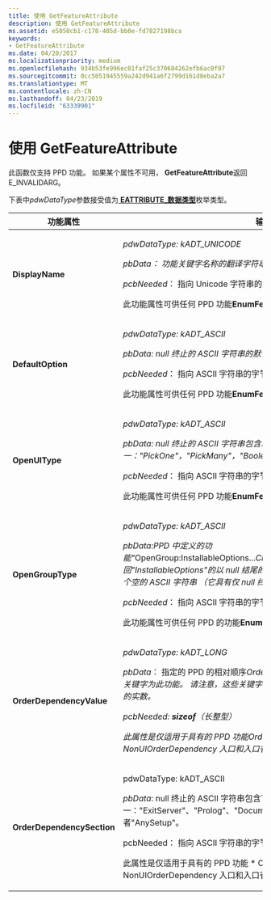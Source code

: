 ```yaml
---
title: 使用 GetFeatureAttribute
description: 使用 GetFeatureAttribute
ms.assetid: e5050cb1-c178-405d-bb0e-fd7827198bca
keywords:
- GetFeatureAttribute
ms.date: 04/20/2017
ms.localizationpriority: medium
ms.openlocfilehash: 934b53fe996ec01faf25c370684262efb6ac0f07
ms.sourcegitcommit: 0cc5051945559a242d941a6f2799d161d8eba2a7
ms.translationtype: MT
ms.contentlocale: zh-CN
ms.lasthandoff: 04/23/2019
ms.locfileid: "63339901"
---
```

# <a name="using-getfeatureattribute"></a>使用 GetFeatureAttribute





此函数仅支持 PPD 功能。 如果某个属性不可用， **GetFeatureAttribute**返回 E\_INVALIDARG。

下表中*pdwDataType*参数接受值为[ **EATTRIBUTE\_数据类型**](https://msdn.microsoft.com/library/windows/hardware/ff548692)枚举类型。

<table>
<colgroup>
<col width="50%" />
<col width="50%" />
</colgroup>
<thead>
<tr class="header">
<th>功能属性</th>
<th>输出参数</th>
</tr>
</thead>
<tbody>
<tr class="odd">
<td><p><strong>DisplayName</strong></p></td>
<td><p><em><em>pdwDataType</em>: kADT_UNICODE</p>
<p><em>pbData</em>： 功能关键字名称的翻译字符串的 null 终止的 Unicode 字符串</p>
<p>pcbNeeded</em>： 指向 Unicode 字符串的字节数<em>pbData</em> （包括 null 终止符）</p>
<p>此功能属性可供任何 PPD 功能<strong>EnumFeatures</strong>可以返回。</p></td>
</tr>
<tr class="even">
<td><p><strong>DefaultOption</strong></p></td>
<td><p><em><em>pdwDataType</em>: kADT_ASCII</p>
<p><em>pbData</em>: null 终止的 ASCII 字符串的默认选项关键字名称</p>
<p>pcbNeeded</em>： 指向 ASCII 字符串的字节数<em>pbData</em> （包括 null 终止符）</p>
<p>此功能属性可供任何 PPD 功能<strong>EnumFeatures</strong>可以返回。</p></td>
</tr>
<tr class="odd">
<td><p><strong>OpenUIType</strong></p></td>
<td><p><em><em>pdwDataType</em>: kADT_ASCII</p>
<p><em>pbData</em>: null 终止的 ASCII 字符串包含以下类型之一："PickOne"，"PickMany"，"Boolean"。</p>
<p>pcbNeeded</em>： 指向 ASCII 字符串的字节数<em>pbData</em> （包括 null 终止符）</p>
<p>此功能属性可供任何 PPD 功能<strong>EnumFeatures</strong>可以返回。</p></td>
</tr>
<tr class="even">
<td><p><strong>OpenGroupType</strong></p></td>
<td><p><em><em>pdwDataType</em>: kADT_ASCII</p>
<p><em>pbData</em>:PPD 中定义的功能"</em>OpenGroup:InstallableOptions...<em>CloseGroup:InstallableOptions"对，将返回"InstallableOptions"的以 null 结尾的 ASCII 字符串。 对于其他功能，将返回一个空的 ASCII 字符串 （它具有仅 null 终止符）。</p>
<p>pcbNeeded</em>： 指向 ASCII 字符串的字节数<em>pbData</em> （包括 null 终止符）</p>
<p>此功能属性可供任何 PPD 的功能<strong>EnumFeatures</strong>可以返回。</p></td>
</tr>
<tr class="odd">
<td><p><strong>OrderDependencyValue</strong></p></td>
<td><p><em>pdwDataType: kADT_LONG</p>
<p>pbData</em>： 指定的 PPD 的相对顺序<em>OrderDependency 或<em>NonUIOrderDependency 关键字为此功能。 请注意，这些关键字的第一个参数转换为 long 类型的值，并返回的实数。</p>
<p>pcbNeeded</em>: <strong>sizeof</strong>（长整型）</p>
<p>此属性是仅适用于具有的 PPD 功能<em>OrderDependency 或 * 中 PPD NonUIOrderDependency 入口和入口省略 optionKeyword。</p></td>
</tr>
<tr class="even">
<td><p><strong>OrderDependencySection</strong></p></td>
<td><p>pdwDataType</em>: kADT_ASCII</p>
<p><em>pbData</em>: null 终止的 ASCII 字符串包含下列节名称之一："ExitServer"、"Prolog"、"DocumentSetup"、"PageSetup"、"JCLSetup"或者"AnySetup"。</p>
<p>pcbNeeded</em>： 指向 ASCII 字符串的字节数<em>pbData</em> （包括 null 终止符）</p>
<p>此属性是仅适用于具有的 PPD 功能 * OrderDependency 或 * 中 PPD NonUIOrderDependency 入口和入口省略 optionKeyword。</p></td>
</tr>
</tbody>
</table>

 

 

 




